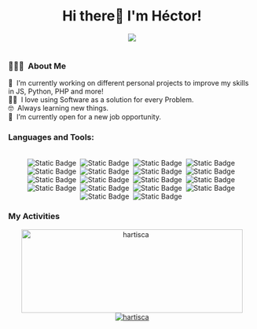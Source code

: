 <div align="center">
  <h1 align="center"> Hi there👋 I'm Héctor! </h1>
  <img src="https://imgur.com/RJZh2Bj.png">
</div>
<br>

<h3>👨🏻‍💻 &nbsp;About Me</h3>
<div>
  🔭  &nbsp;I’m currently working on different personal projects to improve my skills in JS, Python, PHP and more!<br>
  🧑‍💻  &nbsp;I love using Software as a solution for every Problem.<br>
  🤓  &nbsp;Always learning new things.<br>
  🤔  &nbsp;I’m currently open for a new job opportunity.
</div>

<h3 align="left">Languages and Tools:</h3>
<br>
<div display="flex" align="center">
  <img alt="Static Badge" src="https://img.shields.io/badge/HTML-0D1117?logo=HTML5">&nbsp;
  <img alt="Static Badge" src="https://img.shields.io/badge/CSS-0D1117?logo=CSS3&logoColor=1572B6">&nbsp;
  <img alt="Static Badge" src="https://img.shields.io/badge/JavaScript-0D1117?logo=javascript">&nbsp;
  <img alt="Static Badge" src="https://img.shields.io/badge/TypeScript-0D1117?logo=typescript">&nbsp;
  <img alt="Static Badge" src="https://img.shields.io/badge/NodeJS-0D1117?logo=node.js">&nbsp;
  <img alt="Static Badge" src="https://img.shields.io/badge/React-0D1117?logo=react">&nbsp;
  <img alt="Static Badge" src="https://img.shields.io/badge/Python-0D1117?logo=python">&nbsp;
  <img alt="Static Badge" src="https://img.shields.io/badge/Django-0D1117?logo=django">&nbsp;
  <img alt="Static Badge" src="https://img.shields.io/badge/PHP-0D1117?logo=php">&nbsp;
  <img alt="Static Badge" src="https://img.shields.io/badge/Astro-0D1117?logo=astro">&nbsp;
  <img alt="Static Badge" src="https://img.shields.io/badge/MySQL-0D1117?logo=mysql">&nbsp;
  <img alt="Static Badge" src="https://img.shields.io/badge/PostreSQL-0D1117?logo=postgresql">&nbsp;
  <img alt="Static Badge" src="https://img.shields.io/badge/MongoDB-0D1117?logo=mongodb">&nbsp;
  <img alt="Static Badge" src="https://img.shields.io/badge/PHPMyAdmin-0D1117?logo=phpmyadmin">&nbsp;
  <img alt="Static Badge" src="https://img.shields.io/badge/Docker-0D1117?logo=docker">&nbsp;
  <img alt="Static Badge" src="https://img.shields.io/badge/Git-0D1117?logo=git">&nbsp;
  <img alt="Static Badge" src="https://img.shields.io/badge/GitHub-0D1117?logo=github">&nbsp;
  <img alt="Static Badge" src="https://img.shields.io/badge/VsCode-0D1117?logo=visual-studio-code&logoColor=007ACC">&nbsp;
</div>

<h3>My Activities</h3>
<div align="center">
  <a href="https://github.com/hartisca"> 
     <img width=450 height=170 align="center" alt="hartisca" src="https://github-readme-stats.vercel.app/api?username=hartisca&theme=radical&show_icons=true&bg_color=0D1117&hide_border=true&count_private=true">
   </a>
  <a href="https://github.com/hartisca">
    <img align="center" alt="hartisca" src="https://github-readme-stats.vercel.app/api/top-langs/?username=hartisca&theme=radical&layout=compact&bg_color=0D1117&hide_border=true&count_private=true" />
  </a>
</div>
   





